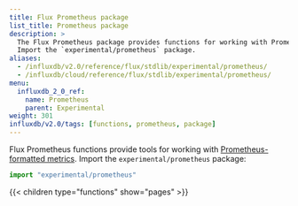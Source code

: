 ```yaml
---
title: Flux Prometheus package
list_title: Prometheus package
description: >
  The Flux Prometheus package provides functions for working with Prometheus-formatted metrics.
  Import the `experimental/prometheus` package.
aliases:
  - /influxdb/v2.0/reference/flux/stdlib/experimental/prometheus/
  - /influxdb/cloud/reference/flux/stdlib/experimental/prometheus/
menu:
  influxdb_2_0_ref:
    name: Prometheus
    parent: Experimental
weight: 301
influxdb/v2.0/tags: [functions, prometheus, package]
---
```


Flux Prometheus functions provide tools for working with
[Prometheus-formatted metrics](https://prometheus.io/docs/instrumenting/exposition_formats/).
Import the `experimental/prometheus` package:

```js
import "experimental/prometheus"
```

{{< children type="functions" show="pages" >}}
